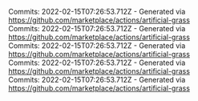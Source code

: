 Commits: 2022-02-15T07:26:53.712Z - Generated via https://github.com/marketplace/actions/artificial-grass
<br>
Commits: 2022-02-15T07:26:53.712Z - Generated via https://github.com/marketplace/actions/artificial-grass
<br>
Commits: 2022-02-15T07:26:53.712Z - Generated via https://github.com/marketplace/actions/artificial-grass
<br>
Commits: 2022-02-15T07:26:53.712Z - Generated via https://github.com/marketplace/actions/artificial-grass
<br>
Commits: 2022-02-15T07:26:53.712Z - Generated via https://github.com/marketplace/actions/artificial-grass
<br>
